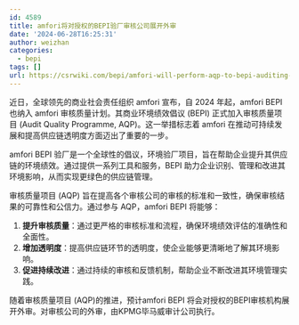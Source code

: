 ```yaml
---
id: 4589
title: amfori将对授权的BEPI验厂审核公司展开外审
date: '2024-06-28T16:25:31'
author: weizhan
categories:
  - bepi
tags: []
url: https://csrwiki.com/bepi/amfori-will-perform-aqp-to-bepi-auditing-companies
---
```


近日，全球领先的商业社会责任组织 amfori 宣布，自 2024 年起，amfori BEPI 也纳入 amfori 审核质量计划。其商业环境绩效倡议 (BEPI) 正式加入审核质量项目 (Audit Quality Programme, AQP)。这一举措标志着 amfori 在推动可持续发展和提高供应链透明度方面迈出了重要的一步。

amfori BEPI 验厂是一个全球性的倡议，环境验厂项目，旨在帮助企业提升其供应链的环境绩效。通过提供一系列工具和服务，BEPI 助力企业识别、管理和改进其环境影响，从而实现更绿色的供应链管理。

审核质量项目 (AQP) 旨在提高各个审核公司的审核的标准和一致性，确保审核结果的可靠性和公信力。通过参与 AQP，amfori BEPI 将能够：

1. **提升审核质量**：通过更严格的审核标准和流程，确保环境绩效评估的准确性和全面性。
2. **增加透明度**：提高供应链环节的透明度，使企业能够更清晰地了解其环境影响。
3. **促进持续改进**：通过持续的审核和反馈机制，帮助企业不断改进其环境管理实践。

随着审核质量项目 (AQP)的推进，预计amfori BEPI 将会对授权的BEPI审核机构展开外审。对审核公司的外审，由KPMG毕马威审计公司执行。

